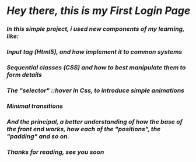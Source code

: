# *Hey there, this is my First Login Page*
### *In this simple project, i used new components of my learning, like:*
###   *Input tag (Html5), and how implement it to common systems*
###   *Sequential classes (CSS) and how to best manipulate them to form details*
###   *The "selector" ::hover in Css, to introduce simple animations*
###   *Minimal transitions*
###   *And the principal, a better understanding of how the base of the front end works, how each of the "positions", the "padding" and so on.*
###   *Thanks for reading, see you soon*
